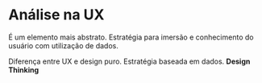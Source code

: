 # Análise na UX

É um elemento mais abstrato. Estratégia para imersão e conhecimento do usuário com utilização de dados.

Diferença entre UX e design puro. Estratégia baseada em dados. **Design Thinking**
